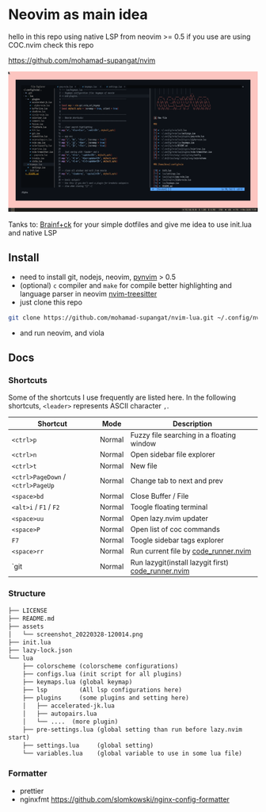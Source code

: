 # Neovim as main idea

hello in this repo using native LSP from neovim >= 0.5
if you use are using COC.nvim check this repo

https://github.com/mohamad-supangat/nvim

![screenshot_20220328-120014.png](./assets/screenshot_20220328-120014.png)

Tanks to: [Brainf+ck](https://github.com/brainfucksec/neovim-lua) for your simple dotfiles and give me idea to use init.lua and native LSP

## Install

-   need to install git, nodejs, neovim, [pynvim](https://github.com/neovim/pynvim) > 0.5
-   (optional) `c` compiler and `make` for compile better highlighting and language parser in neovim [nvim-treesitter](https://github.com/nvim-treesitter/nvim-treesitter)
-   just clone this repo

```bash
git clone https://github.com/mohamad-supangat/nvim-lua.git ~/.config/nvim
```

-   and run neovim, and viola

## Docs

### Shortcuts

Some of the shortcuts I use frequently are listed here. In the following shortcuts, `<leader>` represents ASCII character `,`.

| Shortcut                          | Mode   | Description                                                                                        |
| --------------------------------- | ------ | -------------------------------------------------------------------------------------------------- |
| `<ctrl>p`                         | Normal | Fuzzy file searching in a floating window                                                          |
| `<ctrl>n`                         | Normal | Open sidebar file explorer                                                                         |
| `<ctrl>t`                         | Normal | New file                                                                                           |
| `<ctrl>PageDown` / `<ctrl>PageUp` | Normal | Change tab to next and prev                                                                        |
| `<space>bd`                       | Normal | Close Buffer / File                                                                                |
| `<alt>i` / `F1` / `F2`            | Normal | Toogle floating terminal                                                                           |
| `<space>uu`                       | Normal | Open lazy.nvim updater                                                                             |
| `<space>P`                        | Normal | Open list of coc commands                                                                          |
| `F7`                              | Normal | Toogle sidebar tags explorer                                                                       |
| `<space>rr`                       | Normal | Run current file by [code_runner.nvim](https://github.com/CRAG666/code_runner.nvim)                |
| `<space>git                       | Normal | Run lazygit(install lazygit first) [code_runner.nvim](https://github.com/CRAG666/code_runner.nvim) |

### Structure

```
├── LICENSE
├── README.md
├── assets
│   └── screenshot_20220328-120014.png
├── init.lua
├── lazy-lock.json
└── lua
    ├── colorscheme (colorscheme configurations)
    ├── configs.lua (init script for all plugins)
    ├── keymaps.lua (global keymap)
    ├── lsp         (All lsp configurations here)
    ├── plugins     (some plugins and setting here)
    │   ├── accelerated-jk.lua
    │   ├── autopairs.lua
    │   └── ....  (more plugin)
    ├── pre-settings.lua (global setting than run before lazy.nvim start)
    ├── settings.lua     (global setting)
    └── variables.lua    (global variable to use in some lua file)
```



### Formatter
- prettier
- nginxfmt https://github.com/slomkowski/nginx-config-formatter
